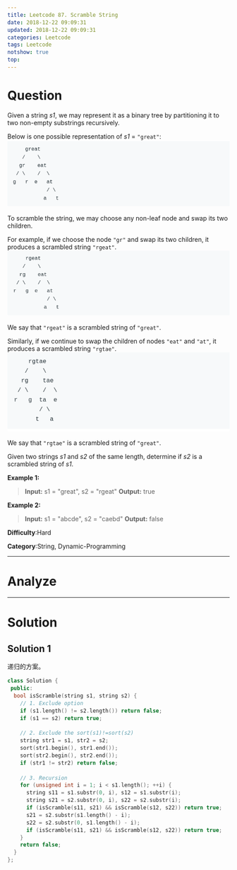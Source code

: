 ```yaml
---
title: Leetcode 87. Scramble String
date: 2018-12-22 09:09:31
updated: 2018-12-22 09:09:31
categories: Leetcode
tags: Leetcode
notshow: true
top:
---
```


# Question

Given a string  _s1_, we may represent it as a binary tree by partitioning it to two non-empty substrings recursively.

Below is one possible representation of  _s1_  =  `"great"`:
![](/images/in-post/2018-12-22-Leetcode-87-Scramble-String/2018-12-22-23-12-04.png)

To scramble the string, we may choose any non-leaf node and swap its two children.

For example, if we choose the node  `"gr"`  and swap its two children, it produces a scrambled string  `"rgeat"`.
![](/images/in-post/2018-12-22-Leetcode-87-Scramble-String/2018-12-22-23-12-35.png)

We say that  `"rgeat"`  is a scrambled string of  `"great"`.

Similarly, if we continue to swap the children of nodes  `"eat"`  and  `"at"`, it produces a scrambled string  `"rgtae"`.
![](/images/in-post/2018-12-22-Leetcode-87-Scramble-String/2018-12-22-23-12-55.png)

We say that  `"rgtae"`  is a scrambled string of  `"great"`.

Given two strings  _s1_  and  _s2_  of the same length, determine if  _s2_  is a scrambled string of  _s1_.

**Example 1:**

> **Input:** s1 = "great", s2 = "rgeat"
> **Output:** true

**Example 2:**

> **Input:** s1 = "abcde", s2 = "caebd"
> **Output:** false

**Difficulty**:Hard

**Category**:String, Dynamic-Programming

<!-- more -->

------------

# Analyze

------------

# Solution

## Solution 1

递归的方案。

```cpp
class Solution {
 public:
  bool isScramble(string s1, string s2) {
    // 1. Exclude option
    if (s1.length() != s2.length()) return false;
    if (s1 == s2) return true;

    // 2. Exclude the sort(s1)!=sort(s2)
    string str1 = s1, str2 = s2;
    sort(str1.begin(), str1.end());
    sort(str2.begin(), str2.end());
    if (str1 != str2) return false;

    // 3. Recursion
    for (unsigned int i = 1; i < s1.length(); ++i) {
      string s11 = s1.substr(0, i), s12 = s1.substr(i);
      string s21 = s2.substr(0, i), s22 = s2.substr(i);
      if (isScramble(s11, s21) && isScramble(s12, s22)) return true;
      s21 = s2.substr(s1.length() - i);
      s22 = s2.substr(0, s1.length() - i);
      if (isScramble(s11, s21) && isScramble(s12, s22)) return true;
    }
    return false;
  }
};
```

<!-- TODO:使用动态方案的方式来完成 -->